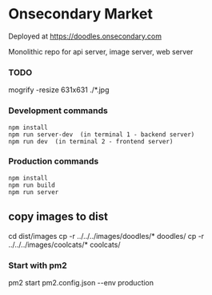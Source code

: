 # Onsecondary Market  
 
 Deployed at https://doodles.onsecondary.com
 
  
 Monolithic repo for api server, image server, web server 


### TODO  
 
 

 mogrify -resize 631x631 ./*.jpg

 

### Development commands
```
npm install
npm run server-dev  (in terminal 1 - backend server)
npm run dev  (in terminal 2 - frontend server)
```

### Production commands
```
npm install
npm run build
npm run server
```
 
## copy images to dist 
cd dist/images
cp -r ../../../images/doodles/* doodles/
cp -r ../../../images/coolcats/* coolcats/




 ### Start with pm2 
 pm2 start pm2.config.json --env production 


